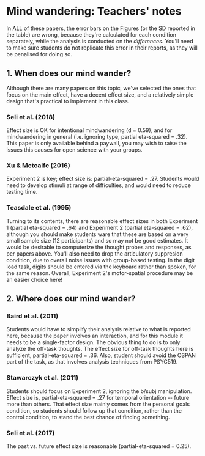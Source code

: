 # Mind wandering: Teachers' notes

In ALL of these papers, the error bars on the Figures (or the SD reported in the table) are wrong, because they're calculated for each condition separately, while the analysis is conducted on the _differences_. You'll need to make sure students do not replicate this error in their reports, as they will be penalised for doing so. 

## 1. When does our mind wander?

Although there are many papers on this topic, we've selected the ones that focus on the main effect, have a decent effect size, and a relatively simple design that's practical to implement in this class. 

### Seli et al. (2018) 

Effect size is OK for intentional mindwandering (d = 0.59), and for mindwandering in general (i.e. ignoring type, partial eta-squared = .32). This paper is only available behind a paywall, you may wish to raise the issues this causes for open science with your groups. 

### Xu & Metcalfe (2016) 

Experiment 2 is key; effect size is: partial-eta-squared = .27. Students would need to develop stimuli at range of difficulties, and would need to reduce testing time. 

### Teasdale et al. (1995) 

Turning to its contents, there are reasonable effect sizes in both Experiment 1 (partial eta-squared = .64) and Experiment 2 (partial eta-squared = .62), although you should make students ware that these are based on a very small sample size (12 participants) and so may not be good estimates. It would be desirable to computerize the thought probes and responses, as per papers above. You'll also need to drop the articulatory suppresion condition, due to overall noise issues with group-based testing. In the digit load task, digits should be entered via the keyboard rather than spoken, for the same reason. Overall, Experiment 2's motor-spatial procedure may be an easier choice here!

## 2. Where does our mind wander?

### Baird et al. (2011) 

Students would have to simplify their analysis relative to what is reported here, because the paper involves an interaction, and for this module it needs to be a single-factor design. The obvious thing to do is to only analyze the off-task thoughts. The effect size for off-task thoughts here is sufficient, partial-eta-squared = .36. Also, student should avoid the OSPAN part of the task, as that involves analysis techniques from PSYC519.

### Stawarczyk et al. (2011) 

Students should focus on Experiment 2, ignoring the b/subj manipulation. Effect size is, partial-eta-squared = .27 for temporal orientation -- future more than others. That effect size mainly comes from the personal goals condition, so students should follow up that condition, rather than the control condition, to stand the best chance of finding something.

### Seli et al. (2017) 

The past vs. future effect size is reasonable (partial-eta-squared = 0.25).

